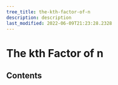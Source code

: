 ```yaml
---
tree_title: the-kth-factor-of-n
description: description
last_modified: 2022-06-09T21:23:28.2328
---
```


# The kth Factor of n

## Contents
